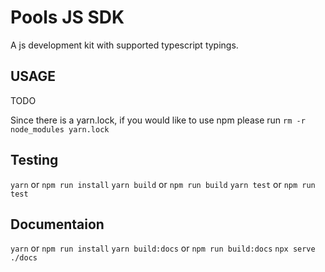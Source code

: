 # Pools JS SDK
A js development kit with supported typescript typings.

## USAGE
TODO

Since there is a yarn.lock, if you would like to use npm please run
`rm -r node_modules yarn.lock`

## Testing
`yarn` or `npm run install`
`yarn build` or `npm run build`
`yarn test` or `npm run test`

## Documentaion
`yarn` or `npm run install`
`yarn build:docs` or `npm run build:docs`
`npx serve ./docs`